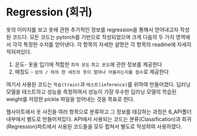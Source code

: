 # Regression (회귀)

옷의 이미지를 보고 옷에 관한 추가적인 정보를 regression을 통해서 얻어내고자 작성된 코드다. 모든 코드는 pytorch를 기반으로 작성되었으며 크게 다음의 두 가지 영역에서 각각 특정한 수치를 얻어낸다. 각 항목의 자세한 설명은 각 항목의 readme에 자세히 적혀져있다.

1. 온도- 옷을 입기에 적합한 `최저 온도` `최고 온도`에 관한 정보를 제공한다
2. 매칭도 - `상의 / 하의 한 세트의 옷이 얼마나 어울리는지를 점수`로 제공한다

여기서 사용된 코드는 `학습(train)`과 `테스트(inference)`를 위하여 만들어졌다. 딥러닝 모델을 테스트하고 성능을 측정하여서 성능이 가장 우수한 딥러닝 모델의 학습된 weight를 저장한 pickle 파일을 얻어내는 것을 목표로 한다.

웹사이트에서 옷 사진을 여러 항목으로 분류하고 그 정보를 태깅하는 과정은 6_API폴더 내부에서 별도로 만들어져있다. API에서 사용되는 코드는 분류(Classification)과 회귀(Regression)파트에서 사용된 코드들을 모두 합쳐서 별도로 작성하여 사용하였다.